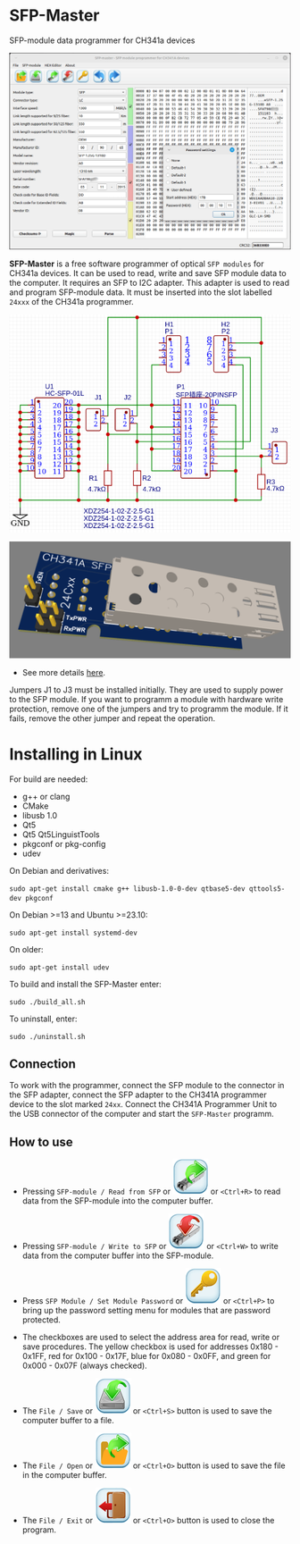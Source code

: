 # SFP-Master
SFP-module data programmer for CH341a devices

![SFP-Master](img/screenshot.png) 

**SFP-Master** is a free software programmer of optical `SFP modules` for CH341a devices. It can be 
used to read, write and save SFP module data to the computer. It requires an SFP to I2C adapter. 
This adapter is used to read and program SFP-module data. It must be inserted into the slot labelled 
`24xxx` of the CH341a programmer.

![Adapter schematic](img/my_sfp_adapter_sch.png)

![Adapter schematic](img/my_sfp_adapter_3d.png)

- See more details [here](https://github.com/bigbigmdm/Tools_for_CH341A_programmer?tab=readme-ov-file#Homemade-Chip-adapters).

Jumpers J1 to J3 must be installed initially. They are used to supply power to the SFP module. If you want 
to programm a module with hardware write protection, remove one of the jumpers and try to programm the module. 
If it fails, remove the other jumper and repeat the operation.

# Installing in Linux

For build are needed:
- g++ or clang
- CMake
- libusb 1.0
- Qt5
- Qt5 Qt5LinguistTools
- pkgconf or pkg-config
- udev

On Debian and derivatives:

`sudo apt-get install cmake g++ libusb-1.0-0-dev qtbase5-dev qttools5-dev pkgconf`

On Debian >=13 and Ubuntu >=23.10:

`sudo apt-get install systemd-dev`

On older:

`sudo apt-get install udev`

To build and install the SFP-Master enter:

`sudo ./build_all.sh`

To uninstall, enter:

`sudo ./uninstall.sh`

## Connection

To work with the programmer, connect the SFP module to the connector in the SFP adapter, connect 
the SFP adapter to the CH341A programmer device to the slot marked `24xx`. Connect the CH341A 
Programmer Unit to the USB connector of the computer and start the `SFP-Master` programm.

## How to use
- Pressing `SFP-module / Read from SFP` or ![Read](img/read64.png) or `<Ctrl+R>` to read data from 
the SFP-module into the computer buffer.
- Pressing `SFP-module / Write to SFP` or ![Write](img/write64.png) or `<Ctrl+W>` to write data from the 
computer buffer into the SFP-module.
- Press `SFP Module / Set Module Password` or ![Password](img/password64.png) or `<Ctrl+P>` to bring up
the password setting menu for modules that are password protected.
- The checkboxes are used to select the address area for read, write or save procedures. The yellow
checkbox is used for addresses 0x180 - 0x1FF, red for 0x100 - 0x17F, blue for 0x080 - 0x0FF, and
green for 0x000 - 0x07F (always checked).

- The `File / Save` or ![Save](img/save64.png) or `<Ctrl+S>` button is used to save the 
computer buffer to a file.
- The `File / Open`  or ![Open](img/open64.png) or `<Ctrl+O>` button is used to save the file in 
the computer buffer.
- The `File / Exit`  or ![Open](img/exit64.png) or `<Ctrl+O>` button is used to close the program. 
